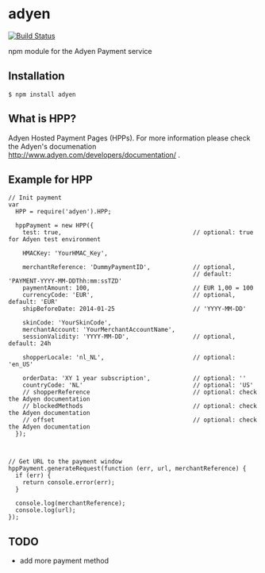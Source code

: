 adyen
==========
[![Build Status](https://travis-ci.org/hekike/adyen-node.png?branch=master)](https://travis-ci.org/hekike/adyen-node)

npm module for the Adyen Payment service


## Installation

    $ npm install adyen

## What is HPP?

Adyen Hosted Payment Pages (HPPs).
For more information please check the Adyen's documenation http://www.adyen.com/developers/documentation/ .

## Example for HPP

    // Init payment
    var
      HPP = require('adyen').HPP;
    
      hppPayment = new HPP({
        test: true,                                     // optional: true for Adyen test environment
    
        HMACKey: 'YourHMAC_Key',                          
    
        merchantReference: 'DummyPaymentID',            // optional,
                                                        // default: 'PAYMENT-YYYY-MM-DDThh:mm:ssTZD'
        paymentAmount: 100,                             // EUR 1,00 = 100
        currencyCode: 'EUR',                            // optional, default: 'EUR'
        shipBeforeDate: 2014-01-25                      // 'YYYY-MM-DD'
    
        skinCode: 'YourSkinCode',                         
        merchantAccount: 'YourMerchantAccountName',       
        sessionValidity: 'YYYY-MM-DD',                  // optional, default: 24h
    
        shopperLocale: 'nl_NL',                         // optional: 'en_US'
    
        orderData: 'XY 1 year subscription',            // optional: ''
        countryCode: 'NL'                               // optional: 'US'
        // shopperReference                             // optional: check the Adyen documentation
        // blockedMethods                               // optional: check the Adyen documentation
        // offset                                       // optional: check the Adyen documentation
      });
      
    
    
    // Get URL to the payment window
    hppPayment.generateRequest(function (err, url, merchantReference) {
      if (err) {
        return console.error(err);
      }
    
      console.log(merchantReference);
      console.log(url);
    });
    
## TODO
- add more payment method
